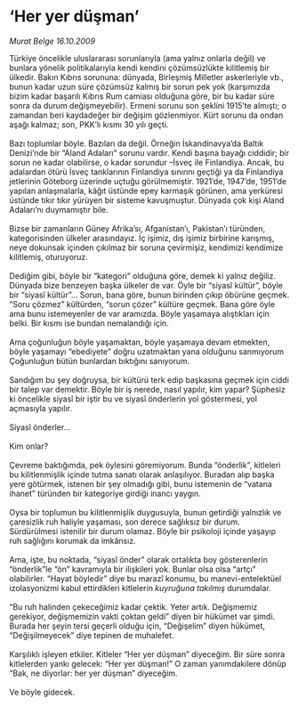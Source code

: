 # ‘Her yer düşman’

*Murat Belge 16.10.2009*

<div class="taraf_structure_2col_1zq">
<div class="margen_n">



 <p>Türkiye öncelikle uluslararası sorunlarıyla (ama yalnız onlarla değil) ve bunlara yönelik politikalarıyla kendi kendini çözümsüzlükte kilitlemiş bir ülkedir. Bakın Kıbrıs sorununa: dünyada, Birleşmiş Milletler askerleriyle vb., bunun kadar uzun süre çözümsüz kalmış bir sorun pek yok (karşımızda bizim kadar başarılı Kıbrıs Rum camiası olduğuna göre, bir bu kadar süre sonra da durum değişmeyebilir). Ermeni sorunu son şeklini 1915’te almıştı; o zamandan beri kaydadeğer bir değişim gözlenmiyor. Kürt sorunu da ondan aşağı kalmaz; son, PKK’lı kısmı 30 yılı geçti. <br/><br/>Bazı toplumlar böyle. Bazıları da değil. Örneğin İskandinavya’da Baltık Denizi’nde bir “Aland Adaları” sorunu vardır. Kendi başına bayağı ciddidir; bir sorun ne kadar olabilirse, o kadar sorundur –İsveç ile Finlandiya. Ancak, bu adalardan ötürü İsveç tanklarının Finlandiya sınırını geçtiği ya da Finlandiya jetlerinin Göteborg üzerinde uçtuğu görülmemiştir. 1921’de, 1947’de, 1951’de yapılan anlaşmalarla, kâğıt üstünde epey karmaşık görünen, ama yerküresi üstünde tıkır tıkır yürüyen bir sisteme kavuşmuştur. Dünyada çok kişi Aland Adaları’nı duymamıştır bile. <br/><br/>Bizse bir zamanların Güney Afrika’sı, Afganistan’ı, Pakistan’ı türünden, kategorisinden ülkeler arasındayız. İç işimiz, dış işimiz birbirine karışmış, neye dokunsak içinden çıkılmaz bir soruna çevirmişiz, kendimizi kendimize kilitlemiş, oturuyoruz. <br/><br/>Dediğim gibi, böyle bir “kategori” olduğuna göre, demek ki yalnız değiliz. Dünyada bize benzeyen başka ülkeler de var. Öyle bir “siyasî kültür”, böyle bir “siyasî kültür”... Sorun, bana göre, bunun birinden çıkıp öbürüne geçmek. “Soru çözmez” kültürden, “sorun çözer” kültüre geçmek. Bana göre öyle ama bunu istemeyenler de var aramızda. Böyle yaşamaya alıştıkları için belki. Bir kısmı ise bundan nemalandığı için. <br/><br/>Ama çoğunluğun böyle yaşamaktan, böyle yaşamaya devam etmekten, böyle yaşamayı “ebediyete” doğru uzatmaktan yana olduğunu sanmıyorum Çoğunluğun bütün bunlardan bıktığını sanıyorum. <br/><br/>Sandığım bu şey doğruysa, bir kültürü terk edip başkasına geçmek için ciddi bir talep var demektir. Böyle bir iş nerede, nasıl yapılır, kim yapar? Şüphesiz ki öncelikle siyasî bir iştir bu ve siyasî önderlerin yol göstermesi, yol açmasıyla yapılır. <br/><br/>Siyasî önderler... <br/><br/>Kim onlar? <br/><br/>Çevreme baktığımda, pek öylesini göremiyorum. Bunda “önderlik”, kitleleri bu kilitlenmişlik içinde tutma sanatı olarak anlaşılıyor. Buradan alıp başka yere götürmek, istenen bir şey olmadığı gibi, bunu istemenin de “vatana ihanet” türünden bir kategoriye girdiği inancı yaygın. <br/><br/>Oysa bir toplumun bu kilitlenmişlik duygusuyla, bunun getirdiği yalnızlık ve çaresizlik ruh haliyle yaşaması, son derece sağlıksız bir durum. Sürdürülmesi istenilir bir durum olamaz. Böyle bir psikoloji içinde yaşayıp ruh sağlığını korumak da imkânsız. <br/><br/>Ama, işte, bu noktada, “siyasî önder” olarak ortalıkta boy gösterenlerin “önderlik”le “ön” kavramıyla bir ilişkileri yok. Bunlar olsa olsa “artçı” olabilirler. “Hayat böyledir” diye bu marazî konumu, bu manevi-entelektüel izolasyonizmi kabul ettirdikleri kitlelerin <i>kuyruğuna</i> <i>takılmış</i> durumdalar. <br/><br/>“Bu ruh halinden çekeceğimiz kadar çektik. Yeter artık. Değişmemiz gerekiyor, değişmemizin vakti çoktan geldi” diyen bir hükümet var şimdi. Burada her şeyin tersi geçerli olduğu için, “Değişelim” diyen hükümet, “Değişilmeyecek” diye tepinen de muhalefet. <br/><br/>Karşılıklı işleyen etkiler. Kitleler “Her yer düşman” diyeceğim. Bir süre sonra kitlelerden yankı gelecek: “Her yer düşman!” O zaman yanımdakilere dönüp “Bak, ne diyorlar: her yer düşman” diyeceğim. <br/><br/>Ve böyle gidecek.</p>
<br/>
<br/>
<br/>



<br/>


<div id="taraf_not">
</div>

</div>


</div>
